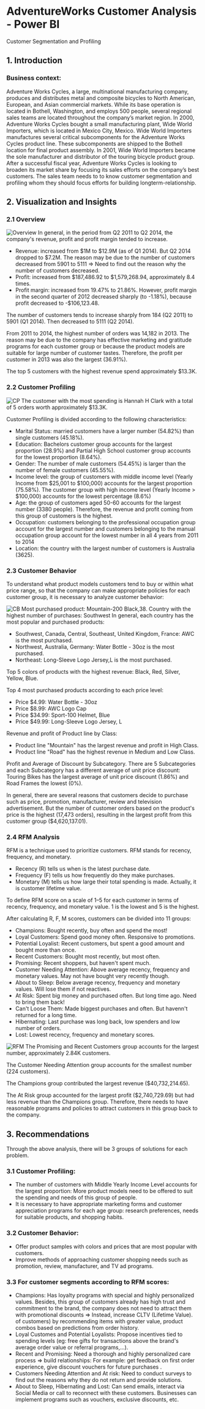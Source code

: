 # AdventureWorks Customer Analysis - Power BI
Customer Segmentation and Profiling
## 1. Introduction
### Business context:
  Adventure Works Cycles, a large, multinational manufacturing company,  produces and distributes metal and composite bicycles to North American, European,  and Asian commercial markets. While its base operation is located in Bothell,   Washington, and employs 500 people, several regional sales teams are located throughout the company’s market region. In 2000, Adventure Works Cycles bought a   small manufacturing plant, Wide World Importers, which is located in Mexico City,  Mexico. Wide World Importers manufactures several critical subcomponents for the  Adventure Works Cycles product line. These subcomponents are shipped to the Bothell  location for final product assembly. In 2001, Wide World Importers became the sole  manufacturer and distributor of the touring bicycle product group. 
  After a successful fiscal year, Adventure Works Cycles is looking to broaden its  market share by focusing its sales efforts on the company’s best customers. The sales team needs to to know customer segmentation and profiling whom they should focus efforts for building longterm-relationship.
## 2. Visualization and Insights
### 2.1 Overview
![Overview](https://github.com/phuonght3001/AdventureWorks-Customer-Analysis---Power-BI/assets/150796721/de8a23f2-a3b5-4f05-93df-ec3f09402288)
In general, in the period from Q2 2011 to Q2 2014, the company's revenue, profit and profit margin tended to increase.
- Revenue: increased from $1M to $12.9M (as of Q1 2014). But Q2 2014 dropped to $7.2M. The reason may be due to the number of customers decreased from 5901 to 5111 => Need to find out the reason why the number of customers decreased.
- Profit: increased from $187,486.92 to $1,579,268.94, approximately 8.4 times.
- Profit margin: increased from 19.47% to 21.86%. However, profit margin in the second quarter of 2012 decreased sharply (to -1.18%), because profit decreased to -$106,123.48.

The number of customers tends to increase sharply from 184 (Q2 2011) to 5901 (Q1 2014). Then decreased to 5111 (Q2 2014).

From 2011 to 2014, the highest number of orders was 14,182 in 2013. The reason may be due to the company has effective marketing and gratitude programs for each customer group or because the product models are suitable for large number of customer tastes. Therefore, the profit per customer in 2013 was also the largest (36.91%).

The top 5 customers with the highest revenue spend approximately $13.3K.
### 2.2 Customer Profiling
![CP](https://github.com/phuonght3001/AdventureWorks-Customer-Analysis---Power-BI/assets/150796721/603ae2f4-6103-4dd2-a83c-51ee81b7385b)
The customer with the most spending is Hannah H Clark with a total of 5 orders worth approximately $13.3K.

Customer Profiling is divided according to the following characteristics:
- Marital Status: married customers have a larger number (54.82%) than single customers (45.18%).
- Education: Bachelors customer group accounts for the largest proportion (28.9%) and Partial High School customer group accounts for the lowest proportion (8.64%).
- Gender: The number of male customers (54.45%) is larger than the number of female customers (45.55%).
- Income level: the group of customers with middle income level (Yearly Income from $25,001 to $100,000) accounts for the largest proportion (75.58%). The customer group with high income level (Yearly Income > $100,000) accounts for the lowest percentage (8.6%)
- Age: the group of customers aged 50-60 accounts for the largest number (3380 people). Therefore, the revenue and profit coming from this group of customers is the highest.
- Occupation: customers belonging to the professional occupation group account for the largest number and customers belonging to the manual occupation group account for the lowest number in all 4 years from 2011 to 2014
- Location: the country with the largest number of customers is Australia (3625).
### 2.3 Customer Behavior
To understand what product models customers tend to buy or within what price range, so that the company can make appropriate policies for each customer group, it is necessary to analyze customer behavior:

![CB](https://github.com/phuonght3001/AdventureWorks-Customer-Analysis---Power-BI/assets/150796721/60e0d2a5-8881-4169-abbd-172e10dd6911)
Most purchased product: Mountain-200 Black,38.
Country with the highest number of purchases: Southwest
In general, each country has the most popular and purchased products:
- Southwest, Canada, Central, Southeast, United Kingdom, France: AWC is the most purchased.
- Northwest, Australia, Germany: Water Bottle - 30oz is the most purchased.
- Northeast: Long-Sleeve Logo Jersey,L is the most purchased.

Top 5 colors of products with the highest revenue: Black, Red, Silver, Yellow, Blue.

Top 4 most purchased products according to each price level:
- Price $4.99: Water Bottle - 30oz
- Price $8.99: AWC Logo Cap
- Price $34.99: Sport-100 Helmet, Blue
- Price $49.99: Long-Sleeve Logo Jersey, L

Revenue and profit of Product line by Class:
- Product line "Mountain" has the largest revenue and profit in High Class.
- Product line "Road" has the highest revenue in Medium and Low Class.

Profit and Average of Discount by Subcategory. There are 5 Subcategories and each Subcategory has a different average of unit price discount: Touring Bikes has the largest average of unit price discount (1.86%) and Road Frames the lowest (0%).

In general, there are several reasons that customers decide to purchase such as price, promotion, manufacturer, review and television advertisement. But the number of customer orders based on the product's price is the highest (17,473 orders), resulting in the largest profit from this customer group ($4,620,137.01).


### 2.4 RFM Analysis
RFM is a technique used to prioritize customers. RFM stands for recency, frequency, and monetary.
- Recency (R) tells us when is the latest purchase date.
- Frequency (F) tells us how frequently do they make purchases.
- Monetary (M) tells us how large their total spending is made. Actually, it is customer lifetime value.

To define RFM score on a scale of 1–5 for each customer in terms of recency, frequency, and monetary value. 1 is the lowest and 5 is the highest.

After calculating R, F, M scores, customers can be divided into 11 groups:
- Champions: Bought recently, buy often and spend the most!
- Loyal Customers: Spend good money often. Responsive to promotions.
- Potential Loyalist: Recent customers, but spent a good amount and bought more than once.
- Recent Customers: Bought most recently, but most often.
- Promising: Recent shoppers, but haven't spent much.
- Customer Needing Attention: Above average recency, frequency and monetary values. May not have bought very recently though.
- About to Sleep: Below average recency, frequency and monetary values. Will lose them if not reactives.
- At Risk: Spent big money and purchased often. But long time ago. Need to bring them back!
- Can't Loose Them: Made biggest purchases and often. But havenn't returned for a long time.
- Hibernating: Last purchase was long back, low spenders and low number of orders.
- Lost: Lowest recency, frequency and monetary scores.
  
![RFM](https://github.com/phuonght3001/AdventureWorks-Customer-Analysis---Power-BI/assets/150796721/9aa23aab-9145-4c92-b6f4-9aba6c5d7097)
The Promising and Recent Customers group accounts for the largest number, approximately 2.84K customers.

The Customer Needing Attention group accounts for the smallest number (224 customers).

The Champions group contributed the largest revenue ($40,732,214.65).

The At Risk group accounted for the largest profit ($2,740,729.69) but had less revenue than the Champions group. Therefore, there needs to have reasonable programs and policies to attract customers in this group back to the company.

## 3. Recommendations
Through the above analysis, there will be 3 groups of solutions for each problem.
### 3.1 Customer Profiling:
- The number of customers with Middle Yearly Income Level accounts for the largest proportion: More product models need to be offered to suit the spending and needs of this group of people.
- It is necessary to have appropriate marketing forms and customer appreciation programs for each age group: research preferences, needs for suitable products, and shopping habits.
### 3.2 Customer Behavior:
- Offer product samples with colors and prices that are most popular with customers.
- Improve methods of approaching customer shopping needs such as promotion, review, manufacturer, and TV ad programs.
### 3.3 For customer segments according to RFM scores:
- Champions: Has loyalty programs with special and highly personalized values. Besides, this group of customers already has high trust and commitment to the brand, the company does not need to attract them with promotional discounts => Instead, increase CLTV (Lifetime Value). of customers) by recommending items with greater value, product combos based on predictions from order history.
- Loyal Customes and Potential Loyalists: Propose incentives tied to spending levels (eg: free gifts for transactions above the brand's average order value or referral programs,...).
- Recent and Promising: Need a thorough and highly personalized care process => build relationships: For example: get feedback on first order experience, give discount vouchers for future purchases .
- Customers Needing Attention and At risk: Need to conduct surveys to find out the reasons why they do not return and provide solutions.
- About to Sleep, Hibernating and Lost: Can send emails, interact via Social Media or call to reconnect with these customers. Businesses can implement programs such as vouchers, exclusive discounts, etc.

